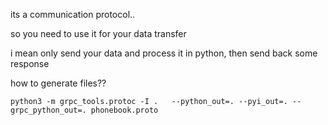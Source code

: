 its a communication protocol.. 

so you need to use it for your data transfer

i mean only send your data and process it in python, then send back some response


how to generate files??

`python3 -m grpc_tools.protoc -I .   --python_out=. --pyi_out=. --grpc_python_out=. phonebook.proto`